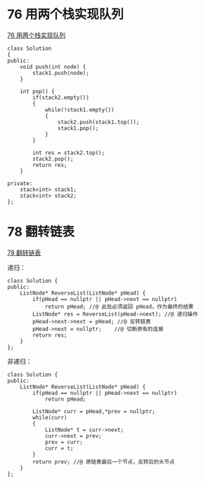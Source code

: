 # 76 用两个栈实现队列

[76 用两个栈实现队列](https://www.nowcoder.com/practice/54275ddae22f475981afa2244dd448c6?tpId=190&&tqId=35202&rp=1&ru=/ta/job-code-high-rd&qru=/ta/job-code-high-rd/question-ranking)

```
class Solution
{
public:
    void push(int node) {
        stack1.push(node);
    }

    int pop() {
        if(stack2.empty())
		{
			while(!stack1.empty())
			{
				stack2.push(stack1.top());
				stack1.pop();				
			}
		}
		
		int res = stack2.top();		
		stack2.pop();
		return res;
    }

private:
    stack<int> stack1;
    stack<int> stack2;
};
```

# 78 翻转链表

[78 翻转链表](https://www.nowcoder.com/practice/75e878df47f24fdc9dc3e400ec6058ca?tpId=190&&tqId=35203&rp=1&ru=/ta/job-code-high-rd&qru=/ta/job-code-high-rd/question-ranking)

递归：

```
class Solution {
public:
    ListNode* ReverseList(ListNode* pHead) {
		if(pHead == nullptr || pHead->next == nullptr)
			return pHead; //@ 此处必须返回 pHead，作为最终的结果
		ListNode* res = ReverseList(pHead->next); //@ 递归操作
        pHead->next->next = pHead; //@ 反转链表
		pHead->next = nullptr;    //@ 切断原有的连接
		return res;		
    }
};
```

非递归：

```
class Solution {
public:
    ListNode* ReverseList(ListNode* pHead) {
		if(pHead == nullptr || pHead->next == nullptr)
			return pHead;
		
		ListNode* curr = pHead,*prev = nullptr;
		while(curr)
		{			
			ListNode* t = curr->next;
			curr->next = prev;
			prev = curr; 
			curr = t;
		}
		return prev; //@ 原链表最后一个节点，反转后的头节点
    }
};
```

